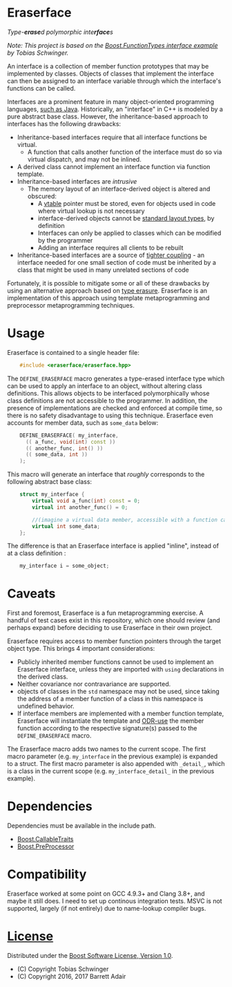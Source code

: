 # Eraserface

_Type-**erase**d polymorphic inte**rface**s_

*Note: This project is based on the [Boost.FunctionTypes interface example](http://www.boost.org/doc/libs/1_61_0/libs/function_types/example/interface.hpp) by Tobias Schwinger.*

An interface is a collection of member function prototypes that may be implemented by classes. Objects of classes that implement the interface can then be assigned to an interface variable through which the interface's functions can be called.

Interfaces are a prominent feature in many object-oriented programming languages, [such as Java](https://en.wikipedia.org/wiki/Interface_(Java)). Historically, an "interface" in C++ is modeled by a pure abstract base class. However, the inheritance-based approach to interfaces has the following drawbacks:

* Inheritance-based interfaces require that all interface functions be virtual.
  * A function that calls another function of the interface must do so via virtual dispatch, and may not be inlined.
* A derived class cannot implement an interface function via function template.
* Inheritance-based interfaces are *intrusive*
  * The memory layout of an interface-derived object is altered and obscured:
    * A [vtable](https://en.wikipedia.org/wiki/Virtual_method_table) pointer must be stored, even for objects used in code where virtual lookup is not necessary
    * interface-derived objects cannot be [standard layout types](http://en.cppreference.com/w/cpp/concept/StandardLayoutType), by definition
    * Interfaces can only be applied to classes which can be modified by the programmer
    * Adding an interface requires all clients to be rebuilt
* Inheritance-based interfaces are a source of [tighter coupling](https://en.wikipedia.org/wiki/Coupling_%28computer_programming%29) - an interface needed for one small section of code must be inherited by a class that might be used in many unrelated sections of code

Fortunately, it is possible to mitigate some or all of these drawbacks by using an alternative approach based on [type erasure](http://stackoverflow.com/questions/5450159/type-erasure-techniques). Eraserface is an implementation of this approach using template metaprogramming and preprocessor metaprogramming techniques.

# Usage

Eraserface is contained to a single header file:

```cpp
    #include <eraserface/eraserface.hpp>
```

The `DEFINE_ERASERFACE` macro generates a type-erased interface type which can be used to apply an interface to an object, without altering class definitions. This allows objects to be interfaced polymorphically whose class definitions are not accessible to the programmer. In addition, the presence of implementations are checked and enforced at compile time, so there is no safety disadvantage to using this technique. Eraserface even accounts for member data, such as `some_data` below:

```cpp
    DEFINE_ERASERFACE( my_interface,
      (( a_func, void(int) const ))
      (( another_func, int() ))
      (( some_data, int ))
    );
```

This macro will generate an interface that *roughly* corresponds to the following abstract base class:

```cpp
    struct my_interface {
        virtual void a_func(int) const = 0;
        virtual int another_func() = 0;

        //(imagine a virtual data member, accessible with a function call)
        virtual int some_data;
    };
```

The difference is that an Eraserface interface is applied "inline", instead of at a class definition :

```cpp
    my_interface i = some_object;
```

# Caveats

First and foremost, Eraserface is a fun metaprogramming exercise. A handful of test cases exist in this repository, which one should review (and perhaps expand) before deciding to use Eraserface in their own project.

Eraserface requires access to member function pointers through the target object type. This brings 4 important considerations:

* Publicly inherited member functions cannot be used to implement an Eraserface interface, unless they are imported with `using` declarations in the derived class.
* Neither covariance nor contravariance are supported.
* objects of classes in the `std` namespace may not be used, since taking the address of a member function of a class in this namespace is undefined behavior.
* If interface members are implemented with a member function template, Eraserface will instantiate the template and [ODR-use](http://en.cppreference.com/w/cpp/language/definition%23One_Definition_Rule#ODR-use) the member function according to the respective signature(s) passed to the `DEFINE_ERASERFACE` macro.

The Eraserface macro adds two names to the current scope. The first macro parameter (e.g. `my_interface` in the previous example) is expanded to a struct. The first macro parameter is also appended with `_detail_`, which is a class in the current scope (e.g. `my_interface_detail_` in the previous example).

# Dependencies

Dependencies must be available in the include path.

* [Boost.CallableTraits](https://github.com/boostorg/callable_traits)
* [Boost.PreProcessor](http://www.boost.org/doc/libs/1_65_1/libs/preprocessor/doc/index.html)

# Compatibility

Eraserface worked at some point on GCC 4.9.3+ and Clang 3.8+, and maybe it still does. I need to set up continous integration tests. MSVC is not supported, largely (if not entirely) due to name-lookup compiler bugs.

# [License](LICENSE.md)
Distributed under the [Boost Software License, Version 1.0](http://boost.org/LICENSE_1_0.txt).

* (C) Copyright Tobias Schwinger
* (C) Copyright 2016, 2017 Barrett Adair
